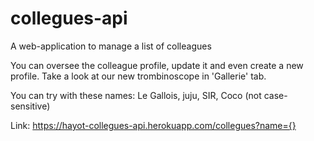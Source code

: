 # collegues-api

A web-application to manage a list of colleagues

You can oversee the colleague profile, update it and even create a new profile.
Take a look at our new trombinoscope in 'Gallerie' tab.

You can try with these names: Le Gallois, juju, SIR, Coco (not case-sensitive)

Link: https://hayot-collegues-api.herokuapp.com/collegues?name={}
